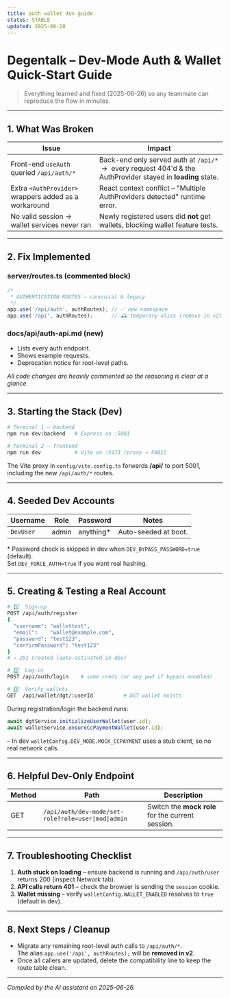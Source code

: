 ```yaml
---
title: auth wallet dev guide
status: STABLE
updated: 2025-06-28
---
```


# Degentalk – Dev-Mode Auth & Wallet Quick-Start Guide

> Everything learned and fixed (2025-06-26) so any teammate can reproduce the flow in minutes.

---

## 1. What Was Broken

| Issue | Impact |
|-------|--------|
| Front-end `useAuth` queried `/api/auth/*` | Back-end only served auth at `/api/*` &nbsp;→&nbsp; every request 404'd & the AuthProvider stayed in **loading** state. |
| Extra `<AuthProvider>` wrappers added as a workaround | React context conflict – "Multiple AuthProviders detected" runtime error. |
| No valid session → wallet services never ran | Newly registered users did **not** get wallets, blocking wallet feature tests. |

---

## 2. Fix Implemented

### server/routes.ts (commented block)
```ts
/*
 * AUTHENTICATION ROUTES – canonical & legacy
 */
app.use('/api/auth', authRoutes); // ✅ new namespace
app.use('/api', authRoutes);      // 🕰️ temporary alias (remove in v2)
```

### docs/api/auth-api.md (new)
* Lists every auth endpoint.
* Shows example requests.
* Deprecation notice for root-level paths.

_All code changes are heavily commented so the reasoning is clear at a glance._

---

## 3. Starting the Stack (Dev)
```bash
# Terminal 1 – backend
npm run dev:backend   # Express on :5001

# Terminal 2 – frontend
npm run dev           # Vite on :5173 (proxy → 5001)
```
The Vite proxy in `config/vite.config.ts` forwards **/api/** to port 5001, including the new `/api/auth/*` routes.

---

## 4. Seeded Dev Accounts

| Username | Role  | Password       | Notes |
|----------|-------|---------------|-------|
| `DevUser`| admin | anything*     | Auto-seeded at boot. |

\* Password check is skipped in dev when `DEV_BYPASS_PASSWORD=true` (default).  
Set `DEV_FORCE_AUTH=true` if you want real hashing.

---

## 5. Creating & Testing a Real Account

```bash
# 1️⃣  Sign-up
POST /api/auth/register
{
  "username": "wallettest",
  "email":    "wallet@example.com",
  "password": "test123",
  "confirmPassword": "test123"
}
# → 201 Created (auto-activated in dev)

# 2️⃣  Log-in
POST /api/auth/login    # same creds (or any pwd if bypass enabled)

# 3️⃣  Verify wallets
GET  /api/wallet/dgt/:userId          # DGT wallet exists
```

During registration/login the backend runs:
```ts
await dgtService.initializeUserWallet(user.id);
await walletService.ensureCcPaymentWallet(user.id);
```
– In dev `walletConfig.DEV_MODE.MOCK_CCPAYMENT` uses a stub client, so no real network calls.

---

## 6. Helpful Dev-Only Endpoint

| Method | Path | Description |
|--------|------|-------------|
| GET | `/api/auth/dev-mode/set-role?role=user\|mod\|admin` | Switch the **mock role** for the current session. |

---

## 7. Troubleshooting Checklist

1. **Auth stuck on loading** – ensure backend is running and `/api/auth/user` returns 200 (inspect Network tab).
2. **API calls return 401** – check the browser is sending the `session` cookie.
3. **Wallet missing** – verify `walletConfig.WALLET_ENABLED` resolves to `true` (default in dev).

---

## 8. Next Steps / Cleanup

* Migrate any remaining root-level auth calls to `/api/auth/*`.  
  The alias `app.use('/api', authRoutes);` will be **removed in v2**.
* Once all callers are updated, delete the compatibility line to keep the route table clean.

---

_Compiled by the AI assistant on 2025-06-26._ 